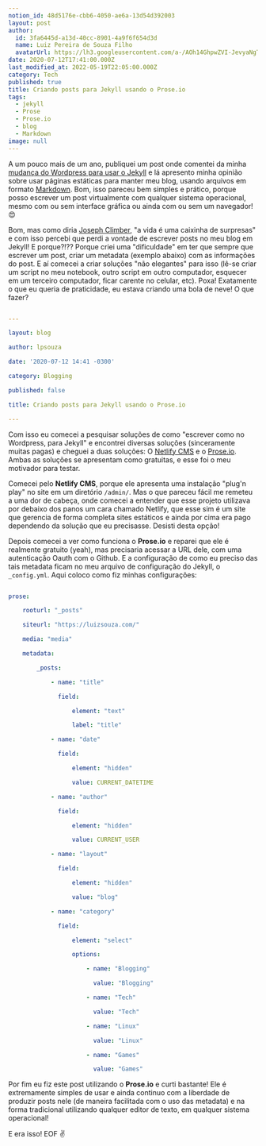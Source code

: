 ```yaml
---
notion_id: 48d5176e-cbb6-4050-ae6a-13d54d392003
layout: post
author:
  id: 3fa6445d-a13d-40cc-8901-4a9f6f654d3d
  name: Luiz Pereira de Souza Filho
  avatarUrl: https://lh3.googleusercontent.com/a-/AOh14GhpwZVI-JevyaNgTdlrOT6YN20cI6V9Kxtq38Ij8AQ=s100
date: 2020-07-12T17:41:00.000Z
last_modified_at: 2022-05-19T22:05:00.000Z
category: Tech
published: true
title: Criando posts para Jekyll usando o Prose.io
tags:
  - jekyll
  - Prose
  - Prose.io
  - blog
  - Markdown
image: null
---
```


A um pouco mais de um ano, publiquei um post onde comentei da minha [mudança do Wordpress para usar o Jekyll](https://luizsouza.com/2018/10/10/larguei-o-wordpress/) e lá apresento minha opinião sobre usar páginas estáticas para manter meu blog, usando arquivos em formato [Markdown](https://daringfireball.net/projects/markdown/). Bom, isso pareceu bem simples e prático, porque posso escrever um post virtualmente com qualquer sistema operacional, mesmo com ou sem interface gráfica ou ainda com ou sem um navegador! 😍

Bom, mas como diria [Joseph Climber](https://www.youtube.com/watch?v=d88x4qZ_zKU), "a vida é uma caixinha de surpresas" e com isso percebi que perdi a vontade de escrever posts no meu blog em Jekyll! E porque?!?? Porque criei uma "dificuldade" em ter que sempre que escrever um post, criar um metadata (exemplo abaixo) com as informações do post. E aí comecei a criar soluções "não elegantes" para isso (lê-se criar um script no meu notebook, outro script em outro computador, esquecer em um terceiro computador, ficar carente no celular, etc). Poxa! Exatamente o que eu queria de praticidade, eu estava criando uma bola de neve! O que fazer?

```yaml

---

layout: blog

author: lpsouza

date: '2020-07-12 14:41 -0300'

category: Blogging

published: false

title: Criando posts para Jekyll usando o Prose.io

---

```

Com isso eu comecei a pesquisar soluções de como "escrever como no Wordpress, para Jekyll" e encontrei diversas soluções (sinceramente muitas pagas) e cheguei a duas soluções: O [Netlify CMS](https://netlifycms.org/) e o [Prose.io](https://prose.io/). Ambas as soluções se apresentam como gratuitas, e esse foi o meu motivador para testar.

Comecei pelo **Netlify CMS**, porque ele apresenta uma instalação "plug'n play" no site em um diretório `/admin/`. Mas o que pareceu fácil me remeteu a uma dor de cabeça, onde comecei a entender que esse projeto utilizava por debaixo dos panos um cara chamado Netlify, que esse sim é um site que gerencia de forma completa sites estáticos e ainda por cima era pago dependendo da solução que eu precisasse. Desisti desta opção!

Depois comecei a ver como funciona o **Prose.io** e reparei que ele é realmente gratuito (yeah), mas precisaria acessar a URL dele, com uma autenticação Oauth com o Github. E a configuração de como eu preciso das tais metadata ficam no meu arquivo de configuração do Jekyll, o `_config.yml`. Aqui coloco como fiz minhas configurações:

```yaml

prose:

    rooturl: "_posts"

    siteurl: "https://luizsouza.com/"

    media: "media"

    metadata:

        _posts:

            - name: "title"

              field:

                  element: "text"

                  label: "title"

            - name: "date"

              field:

                  element: "hidden"

                  value: CURRENT_DATETIME

            - name: "author"

              field:

                  element: "hidden"

                  value: CURRENT_USER

            - name: "layout"

              field:

                  element: "hidden"

                  value: "blog"

            - name: "category"

              field:

                  element: "select"

                  options:

                      - name: "Blogging"

                        value: "Blogging"

                      - name: "Tech"

                        value: "Tech"

                      - name: "Linux"

                        value: "Linux"

                      - name: "Games"

                        value: "Games"

```

Por fim eu fiz este post utilizando o **Prose.io** e curti bastante! Ele é extremamente simples de usar e ainda continuo com a liberdade de produzir posts nele (de maneira facilitada com o uso das metadata) e na forma tradicional utilizando qualquer editor de texto, em qualquer sistema operacional!

E era isso! EOF ✌

